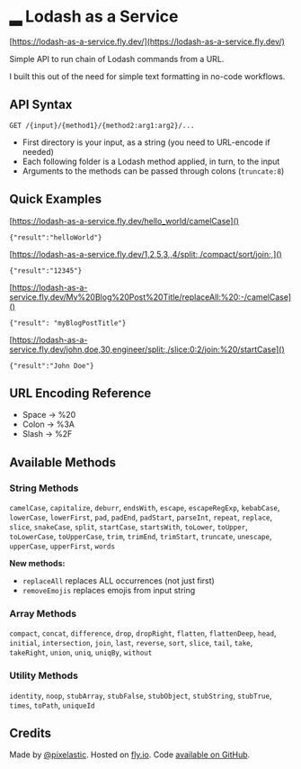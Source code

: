 # ▂ Lodash as a Service

[https://lodash-as-a-service.fly.dev/](https://lodash-as-a-service.fly.dev/)

Simple API to run chain of Lodash commands from a URL.

I built this out of the need for simple text formatting in no-code workflows.

## API Syntax

`GET /{input}/{method1}/{method2:arg1:arg2}/...`

- First directory is your input, as a string (you need to URL-encode if needed)
- Each following folder is a Lodash method applied, in turn, to the input
- Arguments to the methods can be passed through colons (`truncate:8`)

## Quick Examples

[https://lodash-as-a-service.fly.dev/hello_world/camelCase]()

`{"result":"helloWorld"}`

[https://lodash-as-a-service.fly.dev/1,2,5,3,,4/split:,/compact/sort/join:,]()

`{"result":"12345"}`

[https://lodash-as-a-service.fly.dev/My%20Blog%20Post%20Title/replaceAll:%20:-/camelCase]()

`{"result": "myBlogPostTitle"}`

[https://lodash-as-a-service.fly.dev/john,doe,30,engineer/split:,/slice:0:2/join:%20/startCase]()

`{"result":"John Doe"}`

## URL Encoding Reference

- Space    →  %20
- Colon    →  %3A
- Slash    →  %2F

## Available Methods

### String Methods
`camelCase`, `capitalize`, `deburr`, `endsWith`, `escape`, `escapeRegExp`, `kebabCase`,
`lowerCase`, `lowerFirst`, `pad`, `padEnd`, `padStart`, `parseInt`, `repeat`, `replace`,
`slice`, `snakeCase`, `split`, `startCase`, `startsWith`, `toLower`,
`toUpper`, `toLowerCase`, `toUpperCase`, `trim`, `trimEnd`, `trimStart`, `truncate`,
`unescape`, `upperCase`, `upperFirst`, `words`

**New methods:**
- `replaceAll` replaces ALL occurrences (not just first)
- `removeEmojis` replaces emojis from input string

### Array Methods
`compact`, `concat`, `difference`, `drop`, `dropRight`, `flatten`, `flattenDeep`, `head`,
`initial`, `intersection`, `join`, `last`, `reverse`, `sort`, `slice`, `tail`, `take`, `takeRight`,
`union`, `uniq`, `uniqBy`, `without`

### Utility Methods
`identity`, `noop`, `stubArray`, `stubFalse`, `stubObject`, `stubString`, `stubTrue`,
`times`, `toPath`, `uniqueId`

## Credits

Made by [@pixelastic](https://bsky.app/profile/pixelastic.bsky.social).
Hosted on [fly.io](https://fly.io/).
Code [available on GitHub](https://github.com/pixelastic/lodash-as-a-service).
